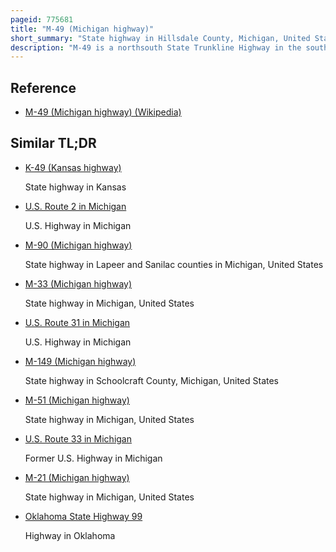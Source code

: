 ```yaml
---
pageid: 775681
title: "M-49 (Michigan highway)"
short_summary: "State highway in Hillsdale County, Michigan, United States"
description: "M-49 is a northsouth State Trunkline Highway in the south-central Portion of the us State of Michigan. It runs from ohio State Line North to litchfield through rural Hillsdale County. The M-49 is the only michigan Highway in which the Road crossing into another State has the same State Highway Number. M-49 continues as State Route 49 near the Indianamichiganohio Tripoint South of Camden. The Highway dates back to 1930 and was only modified once in the 1940S. M-49 Crosses through southern michigan Farmlands and Connects several small Towns along its Path. At one Point M-49 Briefly runs Concurrent with us highway12."
---
```


## Reference

- [M-49 (Michigan highway) (Wikipedia)](https://en.wikipedia.org/?curid=775681)

## Similar TL;DR

- [K-49 (Kansas highway)](/tldr/en/k-49-kansas-highway)

  State highway in Kansas

- [U.S. Route 2 in Michigan](/tldr/en/us-route-2-in-michigan)

  U.S. Highway in Michigan

- [M-90 (Michigan highway)](/tldr/en/m-90-michigan-highway)

  State highway in Lapeer and Sanilac counties in Michigan, United States

- [M-33 (Michigan highway)](/tldr/en/m-33-michigan-highway)

  State highway in Michigan, United States

- [U.S. Route 31 in Michigan](/tldr/en/us-route-31-in-michigan)

  U.S. Highway in Michigan

- [M-149 (Michigan highway)](/tldr/en/m-149-michigan-highway)

  State highway in Schoolcraft County, Michigan, United States

- [M-51 (Michigan highway)](/tldr/en/m-51-michigan-highway)

  State highway in Michigan, United States

- [U.S. Route 33 in Michigan](/tldr/en/us-route-33-in-michigan)

  Former U.S. Highway in Michigan

- [M-21 (Michigan highway)](/tldr/en/m-21-michigan-highway)

  State highway in Michigan, United States

- [Oklahoma State Highway 99](/tldr/en/oklahoma-state-highway-99)

  Highway in Oklahoma
